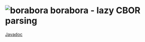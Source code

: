 # ![borabora](https://raw.githubusercontent.com/noctarius/borabora/master/borabora_250_250.png) borabora - lazy CBOR parsing

[Javadoc](http://noctarius.github.io/borabora/)